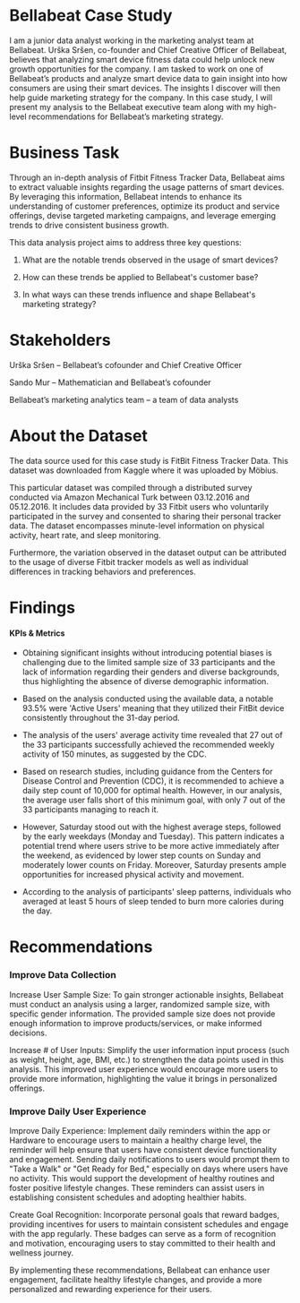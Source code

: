 # Bellabeat Case Study
I am a junior data analyst working in the marketing analyst team at Bellabeat. Urška Sršen, co-founder and Chief Creative Officer of Bellabeat, believes that analyzing smart device fitness data could help unlock new growth opportunities for the company. I am tasked to work on one of Bellabeat’s products and analyze smart device data to gain insight into how consumers are using their smart devices. The insights I discover will then help guide marketing strategy for the company. In this case study, I will present my analysis to the Bellabeat executive team along with my high-level recommendations for Bellabeat’s marketing strategy.
# Business Task
Through an in-depth analysis of Fitbit Fitness Tracker Data, Bellabeat aims to extract valuable insights regarding the usage patterns of smart devices. By leveraging this information, Bellabeat intends to enhance its understanding of customer preferences, optimize its product and service offerings, devise targeted marketing campaigns, and leverage emerging trends to drive consistent business growth.

This data analysis project aims to address three key questions:

1. What are the notable trends observed in the usage of smart devices?

2. How can these trends be applied to Bellabeat's customer base?

3. In what ways can these trends influence and shape Bellabeat's marketing strategy?
# Stakeholders
Urška Sršen – Bellabeat’s cofounder and Chief Creative Officer

Sando Mur – Mathematician and Bellabeat’s cofounder

Bellabeat’s marketing analytics team – a team of data analysts
# About the Dataset
The data source used for this case study is FitBit Fitness Tracker Data. This dataset was downloaded from Kaggle where it was uploaded by Möbius.

This particular dataset was compiled through a distributed survey conducted via Amazon Mechanical Turk between 03.12.2016 and 05.12.2016. It includes data provided by 33 Fitbit users who voluntarily participated in the survey and consented to sharing their personal tracker data. The dataset encompasses minute-level information on physical activity, heart rate, and sleep monitoring.

Furthermore, the variation observed in the dataset output can be attributed to the usage of diverse Fitbit tracker models as well as individual differences in tracking behaviors and preferences.
# Findings
#### KPIs & Metrics
- Obtaining significant insights without introducing potential biases is challenging due to the limited sample size of 33 participants and the lack of information regarding their genders and diverse backgrounds, thus highlighting the absence of diverse demographic information.
- Based on the analysis conducted using the available data, a notable 93.5% were 'Active Users' meaning that they utilized their FitBit device consistently throughout the 31-day period.
- The analysis of the users' average activity time revealed that 27 out of the 33 participants successfully achieved the recommended weekly activity of 150 minutes, as suggested by the CDC.
- Based on research studies, including guidance from the Centers for Disease Control and Prevention (CDC), it is recommended to achieve a daily step count of 10,000 for optimal health. However, in our analysis, the average user falls short of this minimum goal, with only 7 out of the 33 participants managing to reach it.
- However, Saturday stood out with the highest average steps, followed by the early weekdays (Monday and Tuesday). This pattern indicates a potential trend where users strive to be more active immediately after the weekend, as evidenced by lower step counts on Sunday and moderately lower counts on Friday. Moreover, Saturday presents ample opportunities for increased physical activity and movement.

- According to the analysis of participants' sleep patterns, individuals who averaged at least 5 hours of sleep tended to burn more calories during the day.
# Recommendations
### Improve Data Collection

Increase User Sample Size: To gain stronger actionable insights, Bellabeat must conduct an analysis using a larger, randomized sample size, with specific gender information. The provided sample size does not provide enough information to improve products/services, or make informed decisions. 

Increase # of User Inputs: Simplify the user information input process (such as weight, height, age, BMI, etc.) to strengthen the data points used in this analysis. This improved user experience would encourage more users to provide more information, highlighting the value it brings in personalized offerings.

### Improve Daily User Experience

Improve Daily Experience: Implement daily reminders within the app or Hardware to encourage users to maintain a healthy charge level, the reminder will help ensure that users have consistent device functionality and engagement. Sending daily notifications to users would prompt them to "Take a Walk" or "Get Ready for Bed," especially on days where users have no activity. This would support the development of healthy routines and foster positive lifestyle changes. These reminders can assist users in establishing consistent schedules and adopting healthier habits. 

Create Goal Recognition: Incorporate personal goals that reward badges, providing incentives for users to maintain consistent schedules and engage with the app regularly. These badges can serve as a form of recognition and motivation, encouraging users to stay committed to their health and wellness journey.

By implementing these recommendations, Bellabeat can enhance user engagement, facilitate healthy lifestyle changes, and provide a more personalized and rewarding experience for their users.
